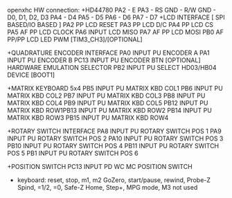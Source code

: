openxhc HW connection: 
+HD44780
  PA2 - E
  PA3 - RS
  GND - R/W
  GND - D0, D1, D2, D3
  PA4 - D4
  PA5 - D5
  PA6 - D6
  PA7 - D7
+LCD INTERFACE [ SPI BASED/IO BASED ]
	PA2 PP LCD RESET
	PA3 PP LCD D/C
	PA4 PP LCD CS
	PA5 AF PP LCD CLOCK
	PA6 INPUT LCD MISO
	PA7 AF PP LCD MOSI
	PB0 AF PP/PP LCD LED PWM [TIM3_CH3]/[OPTIONAL]

+QUADRATURE ENCODER INTERFACE
	PA0 INPUT PU ENCODER A
	PA1 INPUT PU ENCODER B
	PC13 INPUT PU ENCODER BTN [OPTIONAL]
	HARDWARE EMULATION SELECTOR
	PB2 INPUT PU SELECT HD03/HB04 DEVICE [BOOT1]

+MATRIX KEYBOARD 5x4
	PB5 INPUT PU MATRIX KBD COL1
	PB6 INPUT PU MATRIX KBD COL2
	PB7 INPUT PU MATRIX KBD COL3
	PB8 INPUT PU MATRIX KBD COL4
	PB9 INPUT PU MATRIX KBD COL5
	PB12 INPUT PU MATRIX KBD ROW1PB13 INPUT PU MATRIX KBD ROW2
	PB14 INPUT PU MATRIX KBD ROW3
	PB15 INPUT PU MATRIX KBD ROW4

+ROTARY SWITCH INTERFACE
	PA8 INPUT PU ROTARY SWITCH POS 1
	PA9 INPUT PU ROTARY SWITCH POS 2
	PA10 INPUT PU ROTARY SWITCH POS 3
	PB10 INPUT PU ROTARY SWITCH POS 4
	PB11 INPUT PU ROTARY SWITCH POS 5
	PB1 INPUT PU ROTARY SWITCH POS 6

+POSITION SWITCH
	PC13 INPUT PD WC MC POSITION SWITCH

- keyboard:
  reset,  stop, m1, m2
  GoZero, start/pause, rewind, Probe-Z
  Spind, =1/2, =0, Safe-Z
  Home, Step+, MPG mode, M3
  not used


